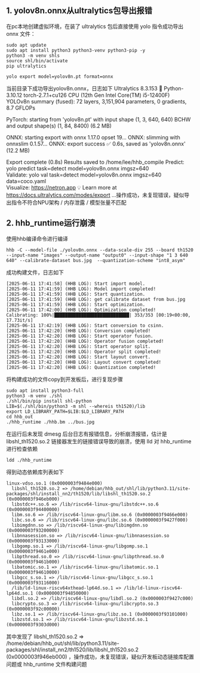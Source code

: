 ## 1. yolov8n.onnx从ultralytics包导出报错

在pc本地创建虚拟环境，在装了 ultralytics 包后直接使用 yolo 指令成功导出 onnx 文件：

``````
sudo apt update
sudo apt install python3 python3-venv python3-pip -y
python3 -m venv shls
source shl/bin/activate
pip ultralytics

yolo export model=yolov8n.pt format=onnx
``````

当前目录下成功导出yolov8n.onnx，日志如下
Ultralytics 8.3.153 🚀 Python-3.10.12 torch-2.7.1+cu126 CPU (12th Gen Intel Core(TM) i5-12400F)
YOLOv8n summary (fused): 72 layers, 3,151,904 parameters, 0 gradients, 8.7 GFLOPs

PyTorch: starting from 'yolov8n.pt' with input shape (1, 3, 640, 640) BCHW and output shape(s) (1, 84, 8400) (6.2 MB)

ONNX: starting export with onnx 1.17.0 opset 19...
ONNX: slimming with onnxslim 0.1.57...
ONNX: export success ✅ 0.6s, saved as 'yolov8n.onnx' (12.2 MB)

Export complete (0.8s)
Results saved to /home/lee/hhb_compile
Predict:         yolo predict task=detect model=yolov8n.onnx imgsz=640  
Validate:        yolo val task=detect model=yolov8n.onnx imgsz=640 data=coco.yaml  
Visualize:       https://netron.app
💡 Learn more at https://docs.ultralytics.com/modes/export
...操作成功，未复现错误，疑似导出指令不符合NPU架构 / 内存泄露 / 模型张量不匹配

## 2. hhb_runtime运行崩溃

使用hhb编译命令进行编译
```
hhb -C --model-file ./yolov8n.onnx --data-scale-div 255 --board th1520 --input-name "images" --output-name "output0" --input-shape "1 3 640 640" --calibrate-dataset bus.jpg  --quantization-scheme "int8_asym"
```

成功构建文件，日志如下
```
[2025-06-11 17:41:58] (HHB LOG): Start import model.
[2025-06-11 17:41:59] (HHB LOG): Model import completed! 
[2025-06-11 17:41:59] (HHB LOG): Start quantization.
[2025-06-11 17:41:59] (HHB LOG): get calibrate dataset from bus.jpg
[2025-06-11 17:41:59] (HHB LOG): Start optimization.
[2025-06-11 17:42:00] (HHB LOG): Optimization completed!
Calibrating: 100%|████████████████████████████| 353/353 [00:19<00:00, 17.73it/s]
[2025-06-11 17:42:19] (HHB LOG): Start conversion to csinn.
[2025-06-11 17:42:20] (HHB LOG): Conversion completed!
[2025-06-11 17:42:20] (HHB LOG): Start operator fusion.
[2025-06-11 17:42:20] (HHB LOG): Operator fusion completed!
[2025-06-11 17:42:20] (HHB LOG): Start operator split.
[2025-06-11 17:42:20] (HHB LOG): Operator split completed!
[2025-06-11 17:42:20] (HHB LOG): Start layout convert.
[2025-06-11 17:42:20] (HHB LOG): Layout convert completed!
[2025-06-11 17:42:20] (HHB LOG): Quantization completed!
```
将构建成功的文件copy到开发板后，进行复现步骤
```
sudo apt install python3-full
python3 -m venv ./shl
./shl/bin/pip install shl-python
LIB=$(./shl/bin/python3 -m shl --whereis th1520)/lib
export LD_LIBRARY_PATH=$LIB:$LD_LIBRARY_PATH
cd hhb_out
./hhb_runtime ./hhb.bm ../bus.jpg
```
在运行后未发现 dmesg 后台日志有报错信息，分析崩溃报错，估计是 libshl_th1520.so.2 链接器发生的链接错误导致的崩溃，使用 lld 对 hhb_runtime 进行检查依赖
```
ldd ./hhb_runtime
```
得到动态依赖库列表如下
```
linux-vdso.so.1 (0x0000003f9484e000)
  libshl_th1520.so.2 => /home/debian/hhb_out/shl/lib/python3.11/site-packages/shl/install_nn2/th1520/lib/libshl_th1520.so.2 (0x0000003f946eb000)
  libstdc++.so.6 => /lib/riscv64-linux-gnu/libstdc++.so.6 (0x0000003f94400000)
  libm.so.6 => /lib/riscv64-linux-gnu/libm.so.6 (0x0000003f9466e000)
  libc.so.6 => /lib/riscv64-linux-gnu/libc.so.6 (0x0000003f9427f000)
  libimgdnn.so => /lib/riscv64-linux-gnu/libimgdnn.so (0x0000003f93200000)
  libnnasession.so => /lib/riscv64-linux-gnu/libnnasession.so (0x0000003f93133000)
  libgomp.so.1 => /lib/riscv64-linux-gnu/libgomp.so.1 (0x0000003f9461e000)
  libpthread.so.0 => /lib/riscv64-linux-gnu/libpthread.so.0 (0x0000003f9461b000)
  libatomic.so.1 => /lib/riscv64-linux-gnu/libatomic.so.1 (0x0000003f94610000)
  libgcc_s.so.1 => /lib/riscv64-linux-gnu/libgcc_s.so.1 (0x0000003f93116000)
  /lib/ld-linux-riscv64xthead-lp64d.so.1 => /lib/ld-linux-riscv64-lp64d.so.1 (0x0000003f94850000)
  libdl.so.2 => /lib/riscv64-linux-gnu/libdl.so.2 (0x0000003f9427c000)
  libcrypto.so.3 => /lib/riscv64-linux-gnu/libcrypto.so.3 (0x0000003f92c00000)
  libz.so.1 => /lib/riscv64-linux-gnu/libz.so.1 (0x0000003f93101000)
  libzstd.so.1 => /lib/riscv64-linux-gnu/libzstd.so.1 (0x0000003f9303d000)
```

其中发现了 libshl_th1520.so.2 => /home/debian/hhb_out/shl/lib/python3.11/site-packages/shl/install_nn2/th1520/lib/libshl_th1520.so.2 (0x0000003f946eb000) ，操作成功，未复现错误，疑似开发板动态链接库配置问题或 hhb_runtime 文件构建问题